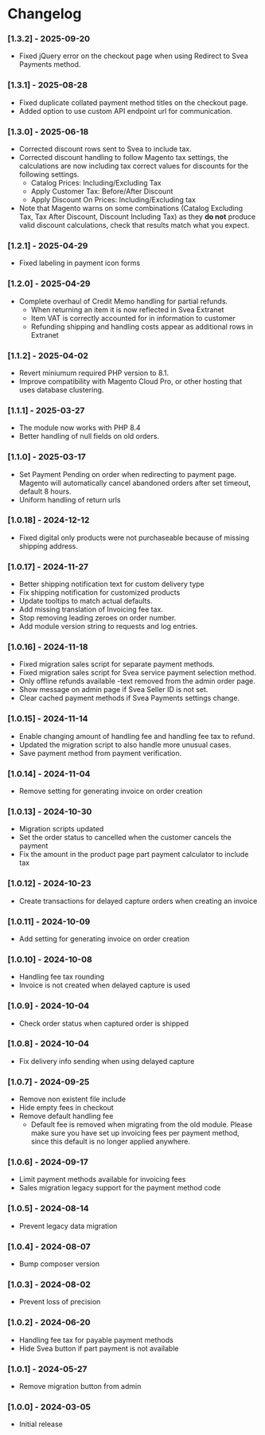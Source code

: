 # Changelog

### [1.3.2] - 2025-09-20
* Fixed jQuery error on the checkout page when using Redirect to Svea Payments method. 

### [1.3.1] - 2025-08-28
* Fixed duplicate collated payment method titles on the checkout page.
* Added option to use custom API endpoint url for communication.

### [1.3.0] - 2025-06-18
* Corrected discount rows sent to Svea to include tax.
* Corrected discount handling to follow Magento tax settings, the calculations are now including tax correct values for discounts for the following settings. 
  * Catalog Prices:           Including/Excluding Tax
  * Apply Customer Tax:       Before/After Discount
  * Apply Discount On Prices: Including/Excluding tax
* Note that Magento warns on some combinations (Catalog Excluding Tax, Tax After Discount, Discount Including Tax) as they **do not** produce valid discount calculations, check that results match what you expect.

### [1.2.1] - 2025-04-29
* Fixed labeling in payment icon forms

### [1.2.0] - 2025-04-29
* Complete overhaul of Credit Memo handling for partial refunds.
  * When returning an item it is now reflected in Svea Extranet
  * Item VAT is correctly accounted for in information to customer
  * Refunding shipping and handling costs appear as additional rows in Extranet

### [1.1.2] - 2025-04-02
* Revert miniumum required PHP version to 8.1.
* Improve compatibility with Magento Cloud Pro, or other hosting that uses database clustering.

### [1.1.1] - 2025-03-27
* The module now works with PHP 8.4
* Better handling of null fields on old orders.

### [1.1.0] - 2025-03-17
* Set Payment Pending on order when redirecting to payment page. Magento will automatically cancel abandoned orders after set timeout, default 8 hours.
* Uniform handling of return urls

### [1.0.18] - 2024-12-12
* Fixed digital only products were not purchaseable because of missing shipping address.

### [1.0.17] - 2024-11-27
* Better shipping notification text for custom delivery type
* Fix shipping notification for customized products
* Update tooltips to match actual defaults.
* Add missing translation of Invoicing fee tax.
* Stop removing leading zeroes on order number.
* Add module version string to requests and log entries.

### [1.0.16] - 2024-11-18
* Fixed migration sales script for separate payment methods.
* Fixed migration sales script for Svea service payment selection method.
* Only offline refunds available -text removed from the admin order page.
* Show message on admin page if Svea Seller ID is not set.
* Clear cached payment methods if Svea Payments settings change.

### [1.0.15] - 2024-11-14
* Enable changing amount of handling fee and handling fee tax to refund.
* Updated the migration script to also handle more unusual cases.
* Save payment method from payment verification.

### [1.0.14] - 2024-11-04
* Remove setting for generating invoice on order creation

### [1.0.13] - 2024-10-30
* Migration scripts updated
* Set the order status to cancelled when the customer cancels the payment
* Fix the amount in the product page part payment calculator to include tax

### [1.0.12] - 2024-10-23
* Create transactions for delayed capture orders when creating an invoice

### [1.0.11] - 2024-10-09
* Add setting for generating invoice on order creation

### [1.0.10] - 2024-10-08
* Handling fee tax rounding
* Invoice is not created when delayed capture is used

### [1.0.9] - 2024-10-04
* Check order status when captured order is shipped

### [1.0.8] - 2024-10-04
* Fix delivery info sending when using delayed capture

### [1.0.7] - 2024-09-25
* Remove non existent file include
* Hide empty fees in checkout
* Remove default handling fee
  * Default fee is removed when migrating from the old module. Please make sure you have set up invoicing fees per payment method, since this default is no longer applied anywhere.

### [1.0.6] - 2024-09-17
* Limit payment methods available for invoicing fees
* Sales migration legacy support for the payment method code

### [1.0.5] - 2024-08-14
* Prevent legacy data migration

### [1.0.4] - 2024-08-07
* Bump composer version

### [1.0.3] - 2024-08-02
* Prevent loss of precision

### [1.0.2] - 2024-06-20
* Handling fee tax for payable payment methods
* Hide Svea button if part payment is not available

### [1.0.1] - 2024-05-27
* Remove migration button from admin

### [1.0.0] - 2024-03-05
* Initial release
